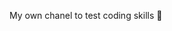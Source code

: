 My own chanel to test coding skills 🙂

<!---
zimny1133/zimny1133 is a ✨ special ✨ repository because its `README.md` (this file) appears on your GitHub profile.
You can click the Preview link to take a look at your changes.
--->
